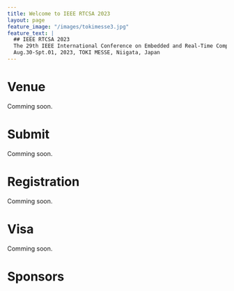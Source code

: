 ```yaml
---
title: Welcome to IEEE RTCSA 2023
layout: page
feature_image: "/images/tokimesse3.jpg"
feature_text: |
  ## IEEE RTCSA 2023
  The 29th IEEE International Conference on Embedded and Real-Time Computing Systems and Applications\
  Aug.30-Spt.01, 2023, TOKI MESSE, Niigata, Japan
---
```


# Venue
Comming soon.
# Submit
Comming soon.
# Registration
Comming soon.
# Visa
Comming soon.

# Sponsors
